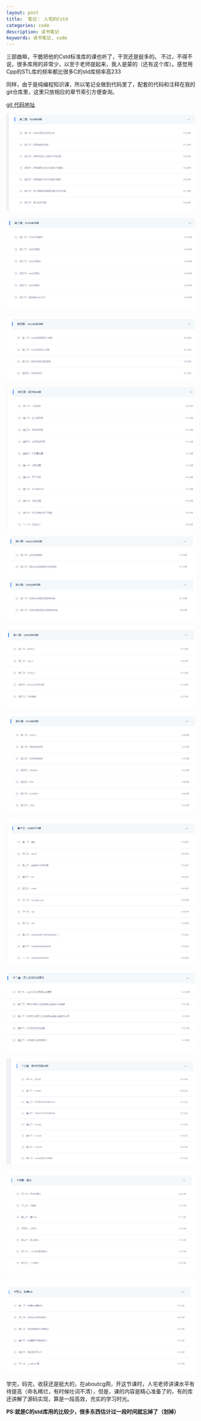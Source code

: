 ```yaml
---
layout: post
title:  笔记： 人宅的Cstd
categories: code
description: 读书笔记
keywords: 读书笔记, code
---
```







三部曲嘛，干脆把他的Cstd标准库的课也听了，干货还是挺多的。 不过，不得不说，很多库用的非常少，以至于老师提起来，我人是蒙的（还有这个库）。感觉用Cpp的STL库的频率都比很多C的std库频率高233


同样，由于是纯编程知识课，所以笔记全做到代码里了，配套的代码和注释在我的git仓库里，这里只放相应的章节索引方便查询。

[git 代码地址](https://github.com/U201613306/learnfrom_renzhai_cstd)





![image-20230314151550360](https://github.com/U201613306/U201613306.github.io/raw/master/images/cstd/image-20230314151550360.png)

![image-20230314151610669](https://github.com/U201613306/U201613306.github.io/raw/master/images/cstd/image-20230314151610669.png)

![image-20230314151633157](https://github.com/U201613306/U201613306.github.io/raw/master/images/cstd/image-20230314151633157.png)

![image-20230314151653903](https://github.com/U201613306/U201613306.github.io/raw/master/images/cstd/image-20230314151653903.png)

![image-20230314151713759](https://github.com/U201613306/U201613306.github.io/raw/master/images/cstd/image-20230314151713759.png)

![image-20230314151725842](https://github.com/U201613306/U201613306.github.io/raw/master/images/cstd/image-20230314151725842.png)

![image-20230314151738181](https://github.com/U201613306/U201613306.github.io/raw/master/images/cstd/image-20230314151738181.png)

![image-20230314151807453](https://github.com/U201613306/U201613306.github.io/raw/master/images/cstd/image-20230314151807453.png)

![image-20230314151828395](https://github.com/U201613306/U201613306.github.io/raw/master/images/cstd/image-20230314151828395.png)

![image-20230314151856386](https://github.com/U201613306/U201613306.github.io/raw/master/images/cstd/image-20230314151841350.png)

![image-20230314151856386](https://github.com/U201613306/U201613306.github.io/raw/master/images/cstd/image-20230314151856386.png)

![image-20230314151856386](https://github.com/U201613306/U201613306.github.io/raw/master/images/cstd/image-20230314151908075.png)



学完，码完，收获还是挺大的，在aboutcg网，开这节课时，人宅老师讲课水平有待提高（命名稀烂，有时候吐词不清），但是，课的内容是精心准备了的，有的库还讲解了源码实现，算是一段高效，充实的学习时光。

**PS:就是C的std库用的比较少，很多东西估计过一段时间就忘掉了（划掉）**
